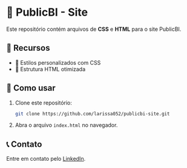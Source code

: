 # 🎨 PublicBI - Site

Este repositório contém arquivos de **CSS** e **HTML** para o site PublicBI.

## 📌 Recursos
- 🎨 Estilos personalizados com CSS
- 📄 Estrutura HTML otimizada

## 🔧 Como usar
1. Clone este repositório:
   ```sh
   git clone https://github.com/larissa052/publicbi-site.git
   ```
2. Abra o arquivo `index.html` no navegador.

## 📞 Contato
Entre em contato pelo [LinkedIn](https://www.linkedin.com/in/larissa-lima-304146112/).
